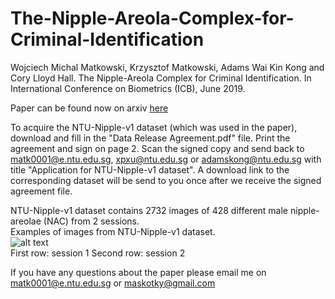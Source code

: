 # The-Nipple-Areola-Complex-for-Criminal-Identification
Wojciech Michal Matkowski, Krzysztof Matkowski, Adams Wai Kin Kong and Cory Lloyd Hall. The Nipple-Areola Complex for Criminal Identification. In International Conference on Biometrics (ICB), June 2019.

Paper can be found now on arxiv [here](https://arxiv.org/ftp/arxiv/papers/1905/1905.11651.pdf)

To acquire the NTU-Nipple-v1 dataset (which was used in the paper), download and fill in the "Data Release Agreement.pdf" file. Print the agreement and sign on page 2. Scan the signed copy and send back to matk0001@e.ntu.edu.sg, xpxu@ntu.edu.sg or adamskong@ntu.edu.sg with title "Application for NTU-Nipple-v1 dataset". A download link to the corresponding dataset will be send to you once after we receive the signed agreement file.

NTU-Nipple-v1 dataset contains 2732 images of 428 different male nipple-areolae (NAC) from 2 sessions. \
Examples of images from NTU-Nipple-v1 dataset. \
![alt text](https://github.com/matkowski-voy/The-Nipple-Areola-Complex-for-Criminal-Identification/blob/master/sample-images.png)\
First row: session 1
Second row: session 2

If you have any questions about the paper please email me on matk0001@e.ntu.edu.sg or maskotky@gmail.com
